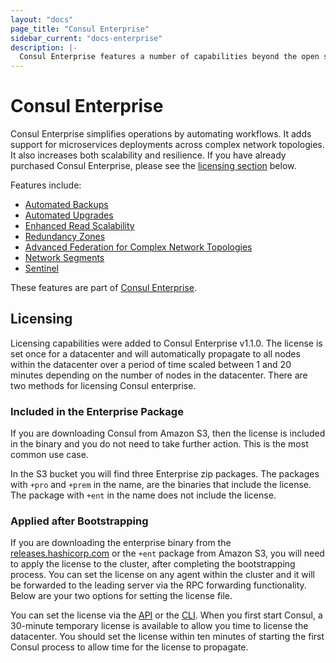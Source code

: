 ```yaml
---
layout: "docs"
page_title: "Consul Enterprise"
sidebar_current: "docs-enterprise"
description: |-
  Consul Enterprise features a number of capabilities beyond the open source offering that may be beneficial in certain workflows.
---
```


# Consul Enterprise

Consul Enterprise simplifies operations by automating workflows. It adds support
for microservices deployments across complex network topologies. It also
increases both scalability and resilience. If you have already purchased Consul Enterprise, please see the [licensing section](#licensing)
below.

Features include:

- [Automated Backups](/docs/enterprise/backups/index.html)
- [Automated Upgrades](/docs/enterprise/upgrades/index.html)
- [Enhanced Read Scalability](/docs/enterprise/read-scale/index.html)
- [Redundancy Zones](/docs/enterprise/redundancy/index.html)
- [Advanced Federation for Complex Network
  Topologies](/docs/enterprise/federation/index.html)
- [Network Segments](/docs/enterprise/network-segments/index.html)
- [Sentinel](/docs/enterprise/sentinel/index.html)

These features are part of [Consul
Enterprise](https://www.hashicorp.com/consul.html).

## Licensing

Licensing capabilities were added to Consul Enterprise v1.1.0. The license is set
once for a datacenter and will automatically propagate to all nodes within the
datacenter over a period of time scaled between 1 and 20 minutes depending on the
number of nodes in the datacenter. There are two methods for licensing Consul
enterprise.

### Included in the Enterprise Package

If you are downloading Consul from Amazon S3, then the license is included
in the binary and you do not need to take further action. This is the 
most common use case.

In the S3 bucket you will find three Enterprise zip packages. The packages with `+pro` and
`+prem` in the name, are the binaries that include the license. The package
with `+ent` in the name does not include the license.

### Applied after Bootstrapping

If you are downloading the enterprise binary from the [releases.hashicorp.com](https://releases.hashicorp.com/consul/) or the `+ent` package from Amazon S3, you will need to apply
the license to the cluster, after completing the bootstrapping process. 
You can set the license on any agent within the cluster and it will be 
forwarded to the leading server via the RPC forwarding functionality. 
Below are your two options for setting the license file. 

You can set the license via the 
[API](/api/operator/license.html) or the [CLI](/docs/commands/license.html). When
you first start Consul, a 30-minute temporary license is available to allow you
time to license the datacenter. You should set the license within ten minutes of
starting the first Consul process to allow time for the license to propagate.
